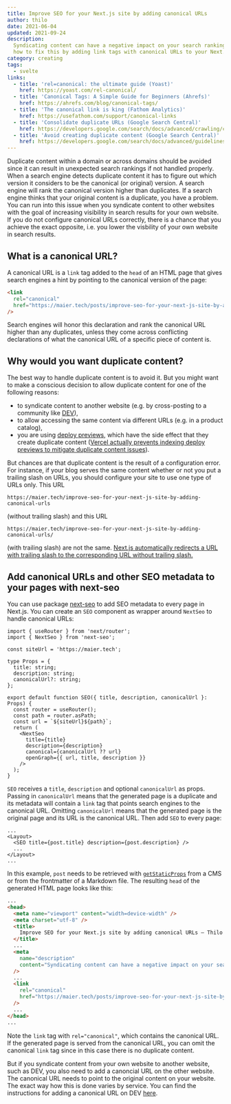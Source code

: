 ```yaml
---
title: Improve SEO for your Next.js site by adding canonical URLs
author: thilo
date: 2021-06-04
updated: 2021-09-24
description:
  Syndicating content can have a negative impact on your search ranking. Learn
  how to fix this by adding link tags with canonical URLs to your Next.js site.
category: creating
tags:
  - svelte
links:
  - title: 'rel=canonical: the ultimate guide (Yoast)'
    href: https://yoast.com/rel-canonical/
  - title: 'Canonical Tags: A Simple Guide for Beginners (Ahrefs)'
    href: https://ahrefs.com/blog/canonical-tags/
  - title: 'The canonical link is king (Fathom Analytics)'
    href: https://usefathom.com/support/canonical-links
  - title: 'Consolidate duplicate URLs (Google Search Central)'
    href: https://developers.google.com/search/docs/advanced/crawling/consolidate-duplicate-urls
  - title: 'Avoid creating duplicate content (Google Search Central)'
    href: https://developers.google.com/search/docs/advanced/guidelines/duplicate-content
---
```


<script context="module">
  export const prerender = true;
</script>

Duplicate content within a domain or across domains should be avoided since it
can result in unexpected search rankings if not handled properly. When a search
engine detects duplicate content it has to figure out which version it considers
to be the canonical (or original) version. A search engine will rank the
canonical version higher than duplicates. If a search engine thinks that your
original content is a duplicate, you have a problem. You can run into this issue
when you syndicate content to other websites with the goal of increasing
visibility in search results for your own website. If you do not configure
canonical URLs correctly, there is a chance that you achieve the exact opposite,
i.e. you lower the visbility of your own website in search results.

## What is a canonical URL?

A canonical URL is a `link` tag added to the `head` of an HTML page that gives
search engines a hint by pointing to the canonical version of the page:

```html
<link
  rel="canonical"
  href="https://maier.tech/posts/improve-seo-for-your-next-js-site-by-adding-canonical-urls"
/>
```

Search engines will honor this declaration and rank the canonical URL higher
than any duplicates, unless they come across conflicting declarations of what
the canonical URL of a specific piece of content is.

## Why would you want duplicate content?

The best way to handle duplicate content is to avoid it. But you might want to
make a conscious decision to allow duplicate content for one of the following
reasons:

- to syndicate content to another website (e.g. by cross-posting to a community
  like [DEV](https://dev.to/)),
- to allow accessing the same content via different URLs (e.g. in a product
  catalog),
- you are using
  [deploy previews](https://www.netlify.com/blog/2016/07/20/introducing-deploy-previews-in-netlify/),
  which have the side effect that they create duplicate content
  ([Vercel actually prevents indexing deploy previews to mitigate duplicate content issues](https://vercel.com/docs/platform/deployments#preview)).

But chances are that duplicate content is the result of a configuration error.
For instance, if your blog serves the same content whether or not you put a
trailing slash on URLs, you should configure your site to use one type of URLs
only. This URL

```
https://maier.tech/improve-seo-for-your-next-js-site-by-adding-canonical-urls
```

(without trailing slash) and this URL

```
https://maier.tech/improve-seo-for-your-next-js-site-by-adding-canonical-urls/
```

(with trailing slash) are not the same.
[Next.js automatically redirects a URL with trailing slash to the corresponding URL without trailing slash.](https://nextjs.org/docs/api-reference/next.config.js/trailing-slash)

## Add canonical URLs and other SEO metadata to your pages with next-seo

You can use package [next-seo](https://github.com/garmeeh/next-seo) to add SEO
metadata to every page in Next.js. You can create an `SEO` component as wrapper
around `NextSeo` to handle canonical URLs:

```tsx:components/seo.tsx
import { useRouter } from 'next/router';
import { NextSeo } from 'next-seo';

const siteUrl = 'https://maier.tech';

type Props = {
  title: string;
  description: string;
  canonicalUrl?: string;
};

export default function SEO({ title, description, canonicalUrl }: Props) {
  const router = useRouter();
  const path = router.asPath;
  const url = `${siteUrl}${path}`;
  return (
    <NextSeo
      title={title}
      description={description}
      canonical={canonicalUrl ?? url}
      openGraph={{ url, title, description }}
    />
  );
}
```

`SEO` receives a `title`, `description` and optional `canonicalUrl` as props.
Passing in `canonicalUrl` means that the generated page is a duplicate and its
metadata will contain a `link` tag that points search engines to the canonical
URL. Omitting `canonicalUrl` means that the generated page is the original page
and its URL is the canonical URL. Then add `SEO` to every page:

```jsx:pages/posts/[slug].tsx
...
<Layout>
  <SEO title={post.title} description={post.description} />
  ...
</Layout>
...
```

In this example, `post` needs to be retrieved with
[`getStaticProps`](https://nextjs.org/docs/basic-features/data-fetching#getstaticprops-static-generation)
from a CMS or from the frontmatter of a Markdown file. The resulting `head` of
the generated HTML page looks like this:

```html
...
<head>
  <meta name="viewport" content="width=device-width" />
  <meta charset="utf-8" />
  <title>
    Improve SEO for your Next.js site by adding canonical URLs – Thilo Maier
  </title>
  ...
  <meta
    name="description"
    content="Syndicating content can have a negative impact on your search ranking. Learn how to fix this by adding link tags with canonical URLs to your Next.js site."
  />
  ...
  <link
    rel="canonical"
    href="https://maier.tech/posts/improve-seo-for-your-next-js-site-by-adding-canonical-urls"
  />
  ...
</head>
...
```

Note the `link` tag with `rel="canonical"`, which contains the canonical URL. If
the generated page is served from the canonical URL, you can omit the canonical
`link` tag since in this case there is no duplicate content.

But if you syndicate content from your own website to another website, such as
DEV, you also need to add a canoncial URL on the other website. The canonical
URL needs to point to the original content on your website. The exact way how
this is done varies by service. You can find the instructions for adding a
canonical URL on DEV [here](https://dev.to/p/editor_guide#front-matter).
